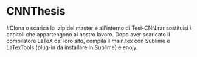 # CNNThesis

#Clona o scarica lo .zip del master e all'interno di Tesi-CNN.rar sostituisi i capitoli che appartengono al nostro lavoro. Dopo aver scaricato il compilatore LaTeX dal loro sito, compila il main.tex con Sublime e LaTexTools (plug-in da installare in Sublime) e enojy. 
